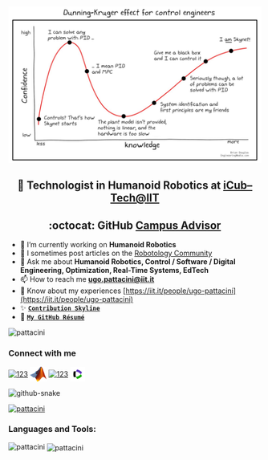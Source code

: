 <p align="center"> <img src="./assets/dunning-kruger.jpg" /> </p>

<h2 align="center">🤖 Technologist in Humanoid Robotics at <a href="https://www.iit.it/web/icub-tech">iCub–Tech@IIT</a></h2>
<h2 align="center">:octocat: GitHub <a href="https://github.com/education/teachers">Campus Advisor</a></h2>

- 🔭 I’m currently working on **Humanoid Robotics**
- 📝 I sometimes post articles on the [Robotology Community](https://github.com/robotology/community/discussions)
- 💬 Ask me about **Humanoid Robotics, Control / Software / Digital Engineering, Optimization, Real-Time Systems, EdTech**
- 📫 How to reach me **ugo.pattacini@iit.it**
- 📄 Know about my experiences [https://iit.it/people/ugo-pattacini](https://iit.it/people/ugo-pattacini)
- ✨ [**`Contribution Skyline`**](./assets/github-user-skyline.svg)
- 📜 [**`My GitHub Résumé`**](https://resume.github.io/?pattacini)

<p align="left"> <img src="https://komarev.com/ghpvc/?username=pattacini&label=Profile%20views&color=0e75b6&style=flat" alt="pattacini" /> </p>
 
### Connect with me
<p align="left">
<a href="https://robotics.stackexchange.com/users/6941" target="blank"><img align="center" src="./assets/se-icon.svg" alt="123" height="30" width="-1" /></a>
<a href="https://www.mathworks.com/matlabcentral/profile/authors/1007719" target="blank"><img align="center" src="./assets/matlab.png" alt="123" height="30" width="-1" /></a>
<a href="https://scholar.google.com/citations?user=4woRur0AAAAJ" target="blank"><img align="center" src="./assets/google-scholar.svg" alt="123" height="30" width="-1" /></a>
<a href="https://www.webofscience.com/wos/author/record/J-4652-2014" target="blank"><img align="center" src="./assets/wos.png" alt="123" height="30" width="-1" /></a>
</p>

<picture>
  <source media="(prefers-color-scheme: dark)" srcset="./assets/github-user-contribution-dark.svg" />
  <source media="(prefers-color-scheme: light)" srcset="./assets/github-user-contribution.svg" />
  <img alt="github-snake" src="github-snake.svg" />
</picture>

<p align="left"> <a href="https://github.com/ryo-ma/github-profile-trophy"><img src="https://github-profile-trophy.vercel.app/?username=pattacini&theme=nord" alt="pattacini" /></a> </p>

<h3 align="left">Languages and Tools:</h3>
<p><img align="left" src="https://github-readme-stats.vercel.app/api/top-langs/?username=pattacini&layout=compact&show_icons=true&theme=nord&count_private=true" alt="pattacini" /></p>

<p>&nbsp;<img align="center" src="https://github-readme-stats.vercel.app/api?username=pattacini&show_icons=true&theme=nord&count_private=true" alt="pattacini" /></p>
